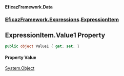 #### [EficazFramework.Data](EficazFrameworkData.md 'EficazFramework Data')
### [EficazFramework.Expressions](EficazFrameworkData.md#EficazFramework.Expressions 'EficazFramework.Expressions').[ExpressionItem](EficazFramework.Expressions/ExpressionItem.md 'EficazFramework.Expressions.ExpressionItem')

## ExpressionItem.Value1 Property

```csharp
public object Value1 { get; set; }
```

#### Property Value
[System.Object](https://docs.microsoft.com/en-us/dotnet/api/System.Object 'System.Object')